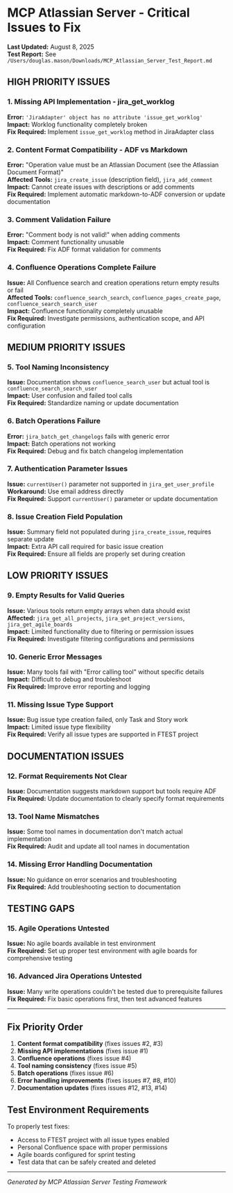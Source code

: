 # MCP Atlassian Server - Critical Issues to Fix

**Last Updated:** August 8, 2025  
**Test Report:** See `/Users/douglas.mason/Downloads/MCP_Atlassian_Server_Test_Report.md`

## HIGH PRIORITY ISSUES

### 1. Missing API Implementation - jira_get_worklog
**Error:** `'JiraAdapter' object has no attribute 'issue_get_worklog'`  
**Impact:** Worklog functionality completely broken  
**Fix Required:** Implement `issue_get_worklog` method in JiraAdapter class

### 2. Content Format Compatibility - ADF vs Markdown  
**Error:** "Operation value must be an Atlassian Document (see the Atlassian Document Format)"  
**Affected Tools:** `jira_create_issue` (description field), `jira_add_comment`  
**Impact:** Cannot create issues with descriptions or add comments  
**Fix Required:** Implement automatic markdown-to-ADF conversion or update documentation

### 3. Comment Validation Failure
**Error:** "Comment body is not valid!" when adding comments  
**Impact:** Comment functionality unusable  
**Fix Required:** Fix ADF format validation for comments

### 4. Confluence Operations Complete Failure
**Issue:** All Confluence search and creation operations return empty results or fail  
**Affected Tools:** `confluence_search_search`, `confluence_pages_create_page`, `confluence_search_search_user`  
**Impact:** Confluence functionality completely unusable  
**Fix Required:** Investigate permissions, authentication scope, and API configuration

## MEDIUM PRIORITY ISSUES

### 5. Tool Naming Inconsistency
**Issue:** Documentation shows `confluence_search_user` but actual tool is `confluence_search_search_user`  
**Impact:** User confusion and failed tool calls  
**Fix Required:** Standardize naming or update documentation

### 6. Batch Operations Failure  
**Error:** `jira_batch_get_changelogs` fails with generic error  
**Impact:** Batch operations not working  
**Fix Required:** Debug and fix batch changelog implementation

### 7. Authentication Parameter Issues
**Issue:** `currentUser()` parameter not supported in `jira_get_user_profile`  
**Workaround:** Use email address directly  
**Fix Required:** Support `currentUser()` parameter or update documentation

### 8. Issue Creation Field Population
**Issue:** Summary field not populated during `jira_create_issue`, requires separate update  
**Impact:** Extra API call required for basic issue creation  
**Fix Required:** Ensure all fields are properly set during creation

## LOW PRIORITY ISSUES

### 9. Empty Results for Valid Queries
**Issue:** Various tools return empty arrays when data should exist  
**Affected:** `jira_get_all_projects`, `jira_get_project_versions`, `jira_get_agile_boards`  
**Impact:** Limited functionality due to filtering or permission issues  
**Fix Required:** Investigate filtering configurations and permissions

### 10. Generic Error Messages
**Issue:** Many tools fail with "Error calling tool" without specific details  
**Impact:** Difficult to debug and troubleshoot  
**Fix Required:** Improve error reporting and logging

### 11. Missing Issue Type Support
**Issue:** Bug issue type creation failed, only Task and Story work  
**Impact:** Limited issue type flexibility  
**Fix Required:** Verify all issue types are supported in FTEST project

## DOCUMENTATION ISSUES

### 12. Format Requirements Not Clear
**Issue:** Documentation suggests markdown support but tools require ADF  
**Fix Required:** Update documentation to clearly specify format requirements

### 13. Tool Name Mismatches  
**Issue:** Some tool names in documentation don't match actual implementation  
**Fix Required:** Audit and update all tool names in documentation

### 14. Missing Error Handling Documentation
**Issue:** No guidance on error scenarios and troubleshooting  
**Fix Required:** Add troubleshooting section to documentation

## TESTING GAPS

### 15. Agile Operations Untested
**Issue:** No agile boards available in test environment  
**Fix Required:** Set up proper test environment with agile boards for comprehensive testing

### 16. Advanced Jira Operations Untested
**Issue:** Many write operations couldn't be tested due to prerequisite failures  
**Fix Required:** Fix basic operations first, then test advanced features

---

## Fix Priority Order

1. **Content format compatibility** (fixes issues #2, #3)
2. **Missing API implementations** (fixes issue #1) 
3. **Confluence operations** (fixes issue #4)
4. **Tool naming consistency** (fixes issue #5)
5. **Batch operations** (fixes issue #6)
6. **Error handling improvements** (fixes issues #7, #8, #10)
7. **Documentation updates** (fixes issues #12, #13, #14)

## Test Environment Requirements

To properly test fixes:
- Access to FTEST project with all issue types enabled
- Personal Confluence space with proper permissions
- Agile boards configured for sprint testing
- Test data that can be safely created and deleted

---

*Generated by MCP Atlassian Server Testing Framework*